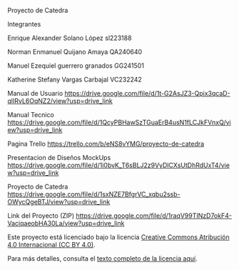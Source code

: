 Proyecto de Catedra

Integrantes

Enrique Alexander Solano López sl223188

Norman Enmanuel Quijano Amaya QA240640

Manuel Ezequiel guerrero granados GG241501

Katherine Stefany Vargas Carbajal VC232242

Manual de Usuario 
https://drive.google.com/file/d/1t-G2AsJZ3-Qpix3qcaD-qlIRvL6OqNZ2/view?usp=drive_link

Manual Tecnico 
https://drive.google.com/file/d/1QcyPBHawSzTGuaErB4usN1fLCJkFVnxQ/view?usp=drive_link

Pagina Trello
https://trello.com/b/eNS8vYMG/proyecto-de-catedra

Presentacion de Diseños MockUps https://drive.google.com/file/d/1i0bvK_T6sBLJ2z9VyDlCXsUtDhRdUxT4/view?usp=drive_link

Proyecto de Catedra 
https://drive.google.com/file/d/1sxNZE7BfgrVC_xqbu2ssb-OWycQgeBTJ/view?usp=drive_link

Link del Proyecto (ZIP) 
https://drive.google.com/file/d/1raqV99TINzD7okF4-VaciqaeobHA30La/view?usp=drive_link

Este proyecto está licenciado bajo la licencia [Creative Commons Atribución 4.0 Internacional (CC BY 4.0)](https://creativecommons.org/licenses/by/4.0/). 

Para más detalles, consulta el [texto completo de la licencia aquí](https://creativecommons.org/licenses/by/4.0/legalcode).
